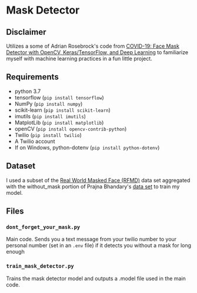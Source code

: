 # Mask Detector

## Disclaimer
Utilizes a some of Adrian Rosebrock's code from [COVID-19: Face Mask Detector with OpenCV, Keras/TensorFlow, and Deep Learning](https://www.pyimagesearch.com/2020/05/04/covid-19-face-mask-detector-with-opencv-keras-tensorflow-and-deep-learning/) to familiarize myself with machine learning practices in a fun little project.

## Requirements
* python 3.7
* tensorflow (`pip install tensorflow`)
* NumPy (`pip install numpy`)
* scikit-learn (`pip install scikit-learn`)
* imutils (`pip install imutils`)
* MatplotLib (`pip install matplotlib`)
* openCV (`pip install opencv-contrib-python`)
* Twilio (`pip install twilio`)
* A Twilio account
* If on Windows, python-dotenv (`pip install python-dotenv`)

## Dataset
I used a subset of the [Real World Masked Face (RFMD)](https://github.com/X-zhangyang/Real-World-Masked-Face-Dataset) data set aggregated with the without_mask portion of Prajna Bhandary's [data set](https://github.com/prajnasb/observations/tree/master/experiements/data) to train my model.

## Files

### `dont_forget_your_mask.py`
Main code. Sends you a text message from your twilio number to your personal number (set in an `.env` file) if it detects you without a mask for long enough

### `train_mask_detector.py`
Trains the mask detector model and outputs a .model file used in the main code.
